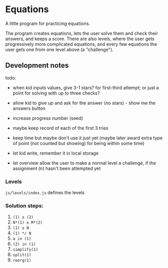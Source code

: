 # Equations

A little program for practicing equations.

The program creates equations, lets the user solve them and check their answers, and keeps a score. There are also levels, where the user gets progressively more complicated equations, and every few equations the user gets one from one level above (a "challenge").

## Development notes

todo:

- when kid inputs values, give 3-1 stars? for first-third attempt; or just a point for solving with up to three checks?
- allow kid to give up and ask for the answer (no stars) - show me the answers button
- increase progress number (seed)

- maybe keep record of each of the first 3 tries
- keep time but maybe don't use it just yet (maybe later award extra type of point (not counted but showing) for being within some time)

- let kid write, remember it in local storage
- let overview allow the user to make a normal level a challenge, if the assignment (n) hasn't been attempted yet


### Levels

`js/levels/index.js` defines the levels


### Solution steps:

1. `(1) ± (2)`
1. `N*(1) ± M*(2)`
1. `(1) ± N`
1. `(1) */ N`
1. `a in (1)`
1. `(2) in (1)`
1. `simplify(1)`
1. `split(1)`
1. `reorg(1)`
